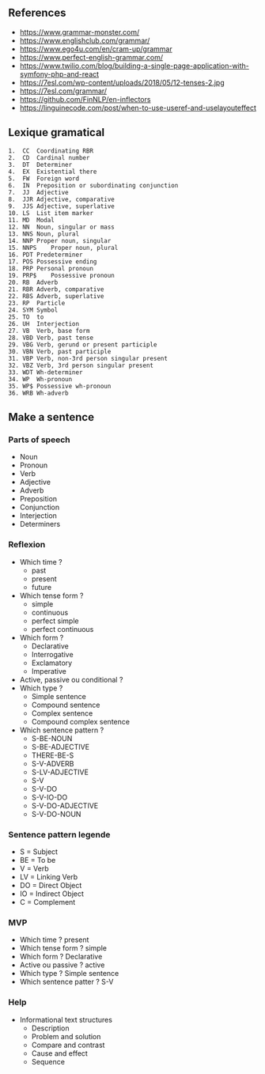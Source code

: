 ## References
- https://www.grammar-monster.com/
- https://www.englishclub.com/grammar/
- https://www.ego4u.com/en/cram-up/grammar
- https://www.perfect-english-grammar.com/
- https://www.twilio.com/blog/building-a-single-page-application-with-symfony-php-and-react
- https://7esl.com/wp-content/uploads/2018/05/12-tenses-2.jpg
- https://7esl.com/grammar/
- https://github.com/FinNLP/en-inflectors
- https://linguinecode.com/post/when-to-use-useref-and-uselayouteffect

## Lexique gramatical

	1.	CC	Coordinating RBR
	2.	CD	Cardinal number
	3.	DT	Determiner
	4.	EX	Existential there
	5.	FW	Foreign word
	6.	IN	Preposition or subordinating conjunction
	7.	JJ	Adjective
	8.	JJR	Adjective, comparative
	9.	JJS	Adjective, superlative
	10.	LS	List item marker
	11.	MD	Modal
	12.	NN	Noun, singular or mass
	13.	NNS	Noun, plural
	14.	NNP	Proper noun, singular
	15.	NNPS	Proper noun, plural
	16.	PDT	Predeterminer
	17.	POS	Possessive ending
	18.	PRP	Personal pronoun
	19.	PRP$	Possessive pronoun
	20.	RB	Adverb
	21.	RBR	Adverb, comparative
	22.	RBS	Adverb, superlative
	23.	RP	Particle
	24.	SYM	Symbol
	25.	TO	to
	26.	UH	Interjection
	27.	VB	Verb, base form
	28.	VBD	Verb, past tense
	29.	VBG	Verb, gerund or present participle
	30.	VBN	Verb, past participle
	31.	VBP	Verb, non-3rd person singular present
	32.	VBZ	Verb, 3rd person singular present
	33.	WDT	Wh-determiner
	34.	WP	Wh-pronoun
	35.	WP$	Possessive wh-pronoun
	36.	WRB	Wh-adverb
	
## Make a sentence

### Parts of speech

- Noun
- Pronoun
- Verb
- Adjective
- Adverb
- Preposition
- Conjunction
- Interjection
- Determiners

### Reflexion

- Which time ? 
  - past
  - present
  - future
- Which tense form ?
  - simple 
  - continuous
  - perfect simple
  - perfect continuous
- Which form ?
   - Declarative
   - Interrogative
   - Exclamatory
   - Imperative
- Active, passive ou conditional ?
- Which type ?
  - Simple sentence
  - Compound sentence
  - Complex sentence
  - Compound complex sentence
- Which sentence pattern ?
  - S-BE-NOUN
  - S-BE-ADJECTIVE
  - THERE-BE-S
  - S-V-ADVERB
  - S-LV-ADJECTIVE
  - S-V
  - S-V-DO
  - S-V-IO-DO
  - S-V-DO-ADJECTIVE
  - S-V-DO-NOUN
  
### Sentence pattern legende

- S = Subject
- BE = To be
- V = Verb
- LV = Linking Verb
- DO = Direct Object
- IO = Indirect Object
- C = Complement

### MVP
- Which time ? present
- Which tense form ? simple
- Which form ? Declarative
- Active ou passive ? active
- Which type ? Simple sentence
- Which sentence patter ? S-V

### Help

- Informational text structures
  - Description
  - Problem and solution
  - Compare and contrast
  - Cause and effect
  - Sequence